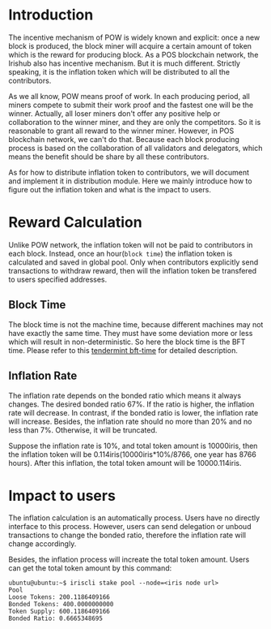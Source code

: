 # Introduction

The incentive mechanism of POW is widely known and explicit: once a new block is produced, the block miner will acquire a certain amount of token which is the reward for producing block. As a POS blockchain network, the Irishub also has incentive mechanism. But it is much different. Strictly speaking, it is the inflation token which will be distributed to all the contributors.

As we all know, POW means proof of work. In each producing period, all miners compete to submit their work proof and the fastest one will be the winner. Actually, all loser miners don't offer any positive help or collaboration to the winner miner, and they are only the competitors. So it is reasonable to grant all reward to the winner miner. However, in POS blockchain network, we can't do that. Because each block producing process is based on the collaboration of all validators and delegators, which means the benefit should be share by all these contributors.

As for how to distribute inflation token to contributors, we will document and implement it in distribution module. Here we mainly introduce how to figure out the inflation token and what is the impact to users. 

# Reward Calculation

Unlike POW network, the inflation token will not be paid to contributors in each block. Instead, once an hour(`block time`) the inflation token is calculated and saved in global pool. Only when contributors explicitly send transactions to withdraw reward, then will the inflation token be transfered to users specified addresses.

## Block Time

The block time is not the machine time, because different machines may not have exactly the same time. They must have some deviation more or less which will result in non-deterministic. So here the block time is the BFT time. Please refer to this [tendermint bft-time](https://github.com/tendermint/tendermint/blob/master/docs/spec/consensus/bft-time.md) for detailed description.

## Inflation Rate

The inflation rate depends on the bonded ratio which means it always changes. The desired bonded ratio 67%. If the ratio is higher, the inflation rate will decrease. In contrast, if the bonded ratio is lower, the inflation rate will increase. Besides, the inflation rate should no more than 20% and no less than 7%. Otherwise, it will be truncated.

Suppose the inflation rate is 10%, and total token amount is 10000iris, then the inflation token will be 0.114iris(10000iris*10%/8766, one year has 8766 hours). After this inflation, the total token amount will be 10000.114iris.

# Impact to users

The inflation calculation is an automatically process. Users have no directly interface to this process. However, users can send delegation or unboud transactions to change the bonded ratio, therefore the inflation rate will change accordingly.

Besides, the inflation process will increate the total token amount. Users can get the total token amount by this command:
```
ubuntu@ubuntu:~$ iriscli stake pool --node=<iris node url>
Pool 
Loose Tokens: 200.1186409166
Bonded Tokens: 400.0000000000
Token Supply: 600.1186409166
Bonded Ratio: 0.6665348695
```

